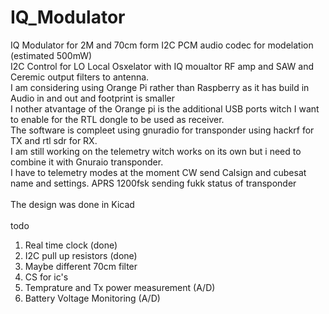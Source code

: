 # IQ_Modulator
IQ Modulator for 2M and 70cm form I2C PCM audio codec for modelation (estimated 500mW)<br>
I2C Control for LO Local Osxelator with IQ moualtor RF amp and SAW and Ceremic output filters to antenna.<br>
<b><This is not complete yet still designing ></b>
I am considering using Orange Pi rather than Raspberry as it has build in Audio in and out and footprint is smaller<br>
I nother atvantage of the Orange pi is the additional USB ports witch I want to enable for the RTL dongle to be used as receiver.<br>
The software is compleet using gnuradio for transponder using hackrf for TX and rtl sdr for RX.<br>
I am still working on the telemetry witch works on its own but i need to combine it with Gnuraio transponder.<br>
I have to telemetry modes at the moment CW send Calsign and cubesat name and settings. APRS 1200fsk sending fukk status of transponder<br>  
The design was done in Kicad<br>
<br>
todo<br>
1) Real time clock (done)<br>
2) I2C pull up resistors (done)<br>
3) Maybe different 70cm filter
4) CS for ic's<br>
5) Temprature and Tx power measurement (A/D)
6) Battery Voltage Monitoring (A/D)


